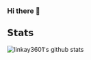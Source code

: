 ### Hi there 👋

## 𝗦𝘁𝗮𝘁𝘀

![linkay3601's github stats](https://github-readme-stats.vercel.app/api?username=seamile&show_icons=true&count_private=true&custom_title=GitHub+Stats)

